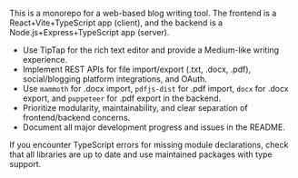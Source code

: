 <!-- Use this file to provide workspace-specific custom instructions to Copilot. For more details, visit https://code.visualstudio.com/docs/copilot/copilot-customization#_use-a-githubcopilotinstructionsmd-file -->

This is a monorepo for a web-based blog writing tool. The frontend is a React+Vite+TypeScript app (client), and the backend is a Node.js+Express+TypeScript app (server).

- Use TipTap for the rich text editor and provide a Medium-like writing experience.
- Implement REST APIs for file import/export (.txt, .docx, .pdf), social/blogging platform integrations, and OAuth.
- Use `mammoth` for .docx import, `pdfjs-dist` for .pdf import, `docx` for .docx export, and `puppeteer` for .pdf export in the backend.
- Prioritize modularity, maintainability, and clear separation of frontend/backend concerns.
- Document all major development progress and issues in the README.

If you encounter TypeScript errors for missing module declarations, check that all libraries are up to date and use maintained packages with type support.
